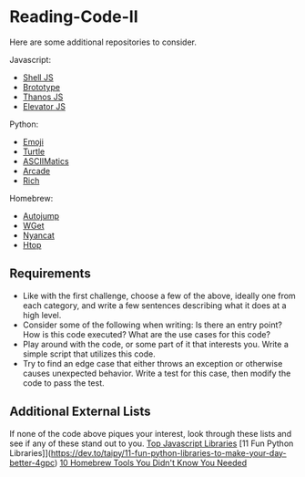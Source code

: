 # Reading-Code-II

Here are some additional repositories to consider.

Javascript:
- [Shell JS](https://www.npmjs.com/package/shelljs)
- [Brototype](https://www.npmjs.com/package/brototype)
- [Thanos JS](https://github.com/anandundavia/thanos-js)
- [Elevator JS](https://github.com/tholman/elevator.js)

Python:
- [Emoji](https://github.com/carpedm20/emoji/)
- [Turtle](https://github.com/python/cpython/blob/3.12/Lib/turtle.py)
- [ASCIIMatics](https://github.com/peterbrittain/asciimatics)
- [Arcade](https://github.com/pythonarcade/arcade)
- [Rich](https://github.com/Textualize/rich)

Homebrew:
- [Autojump](https://github.com/wting/autojump)
- [WGet](https://github.com/mirror/wget)
- [Nyancat](https://formulae.brew.sh/formula/nyancat)
- [Htop](https://github.com/htop-dev/htop)


## Requirements
- Like with the first challenge, choose a few of the above, ideally one from each category, and write a few sentences describing what it does at a high level.
- Consider some of the following when writing:  Is there an entry point?  How is this code executed?  What are the use cases for this code?
- Play around with the code, or some part of it that interests you.  Write a simple script that utilizes this code.
- Try to find an edge case that either throws an exception or otherwise causes unexpected behavior.  Write a test for this case, then modify the code to pass the test.

## Additional External Lists
If none of the code above piques your interest, look through these lists and see if any of these stand out to you.
[Top Javascript Libraries](https://hackr.io/blog/top-javascript-libraries)
[11 Fun Python Libraries]](https://dev.to/taipy/11-fun-python-libraries-to-make-your-day-better-4gpc)
[10 Homebrew Tools You Didn't Know You Needed](https://plainenglish.io/blog/top-10-homebrew-tools-you-didnt-know-you-needed)
